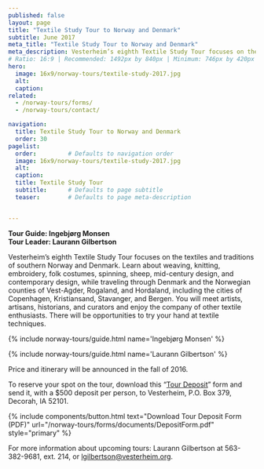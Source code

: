 ```yaml
---
published: false
layout: page
title: "Textile Study Tour to Norway and Denmark"
subtitle: June 2017 
meta_title: "Textile Study Tour to Norway and Denmark"
meta_description: Vesterheim’s eighth Textile Study Tour focuses on the textiles and traditions of southern Norway and Denmark.  
# Ratio: 16:9 | Recommended: 1492px by 840px | Minimum: 746px by 420px
hero:
  image: 16x9/norway-tours/textile-study-2017.jpg
  alt: 
  caption:
related:
  - /norway-tours/forms/
  - /norway-tours/contact/

navigation:
  title: Textile Study Tour to Norway and Denmark
  order: 30  
pagelist:
  order:         # Defaults to navigation order
  image: 16x9/norway-tours/textile-study-2017.jpg
  alt: 
  caption:   
  title: Textile Study Tour
  subtitle:      # Defaults to page subtitle
  teaser:        # Defaults to page meta-description


---
```

**Tour Guide: Ingebjørg Monsen** <br />
**Tour Leader: Laurann Gilbertson**

Vesterheim’s eighth Textile Study Tour focuses on the textiles and traditions of southern Norway and Denmark. Learn about weaving, knitting, embroidery, folk costumes, spinning, sheep, mid-century design, and contemporary design, while traveling through Denmark and the Norwegian counties of Vest-Agder, Rogaland, and Hordaland, including the cities of Copenhagen, Kristiansand, Stavanger, and Bergen. You will meet artists, artisans, historians, and curators and enjoy the company of other textile enthusiasts. There will be opportunities to try your hand at textile techniques.

{% include norway-tours/guide.html name='Ingebjørg Monsen' %}

{% include norway-tours/guide.html name='Laurann Gilbertson' %}

Price and itinerary will be announced in the fall of 2016.

To reserve your spot on the tour, download this “[Tour Deposit](/norway-tours/forms/documents/DepositForm.pdf)” form and send it, with a $500 deposit per person, to Vesterheim, P.O. Box 379, Decorah, IA 52101.

{% include components/button.html text="Download Tour Deposit Form (PDF)" url="/norway-tours/forms/documents/DepositForm.pdf" style="primary" %}

For more information about upcoming tours: Laurann Gilbertson at 563-382-9681, ext. 214, or [lgilbertson@vesterheim.org](mailto:lgilbertson@vesterheim.org).